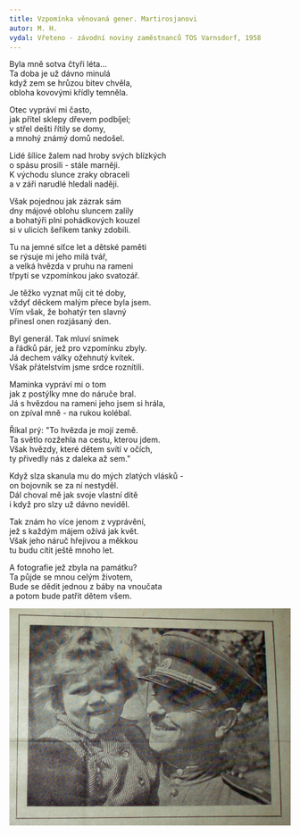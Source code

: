 ```yaml
---
title: Vzpomínka věnovaná gener. Martirosjanovi 
autor: M. H.
vydal: Vřeteno - závodní noviny zaměstnanců TOS Varnsdorf, 1958
---
```


Byla mně sotva čtyři léta...   
Ta doba je už dávno minulá    
když zem se hrůzou bitev chvěla,   
obloha kovovými křídly temněla.

Otec vypráví mi často,    
jak přítel sklepy dřevem podbíjel;    
v střel dešti řítily se domy,  
a mnohý známý domů nedošel.

Lidé šílíce žalem nad hroby svých blízkých  
o spásu prosili - stále marněji.   
K východu slunce zraky obraceli    
a v záři narudlé hledali naději.

Však pojednou jak zázrak sám    
dny májové oblohu sluncem zalily   
a bohatýři plni pohádkových kouzel    
si v ulicích šeříkem tanky zdobili.

Tu na jemné síťce let a dětské paměti    
se rýsuje mi jeho milá tvář,    
a velká hvězda v pruhu na rameni     
třpytí se vzpomínkou jako svatozář.

Je těžko vyznat můj cit té doby,  
vždyť děckem malým přece byla jsem.   
Vím však, že bohatýr ten slavný   
přinesl onen rozjásaný den.

Byl generál. Tak mluví snímek   
a řádků pár, jež pro vzpomínku zbyly.   
Já dechem války ožehnutý kvítek.   
Však přátelstvím jsme srdce roznítili.

Maminka vypráví mi o tom    
jak z postýlky mne do náruče bral.   
Já s hvězdou na rameni jeho jsem si hrála,    
on zpíval mně - na rukou kolébal.

Říkal prý: "To hvězda je mojí země.   
Ta světlo rozžehla na cestu, kterou jdem.   
Však hvězdy, které dětem svítí v očích,   
ty přivedly nás z daleka až sem."

Když slza skanula mu do mých zlatých vlásků -  
on bojovník se za ní nestyděl.   
Dál choval mě jak svoje vlastní dítě   
i když pro slzy už dávno neviděl.

Tak znám ho více jenom z vyprávění,  
jež s každým májem ožívá jak květ.   
Však jeho náruč hřejivou a měkkou   
tu budu cítit ještě mnoho let.

A fotografie jež zbyla na památku?   
Ta půjde se mnou celým životem,   
Bude se dědit jednou z báby na vnoučata   
a potom bude patřit dětem všem.

![Vzpomínka věnovaná gener. Martirosjanovi](/img/Vzpominka_venovana_gener_martirosjanovi.jpg)